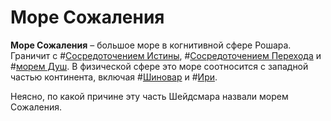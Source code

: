 # Море Сожаления

**Море Сожаления** – большое море в когнитивной сфере Рошара. Граничит с #[Сосредоточением Истины](locations/nexus-of-truth), #[Сосредоточением Перехода](locations/nexus-of-transition) и #[морем Душ](locations/sea-of-souls). В физической сфере это море соотносится с западной частью континента, включая #[Шиновар](locations/shinovar) и #[Ири](locations/iri).

Неясно, по какой причине эту часть Шейдсмара назвали морем Сожаления.
